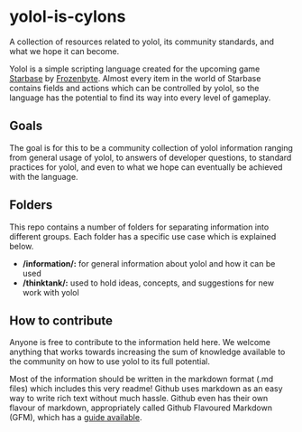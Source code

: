 # yolol-is-cylons
A collection of resources related to yolol, its community standards, and what we hope it can become.

Yolol is a simple scripting language created for the upcoming game [Starbase](https://www.starbasegame.com/) by [Frozenbyte](https://www.frozenbyte.com/). Almost every item in the world of Starbase contains fields and actions which can be controlled by yolol, so the language has the potential to find its way into every level of gameplay.

## Goals
The goal is for this to be a community collection of yolol information ranging from general usage of yolol, to answers of developer questions, to standard practices for yolol, and even to what we hope can eventually be achieved with the language.

## Folders
This repo contains a number of folders for separating information into different groups. Each folder has a specific use case which is explained below.
- **/information/:** for general information about yolol and how it can be used
- **/thinktank/:** used to hold ideas, concepts, and suggestions for new work with yolol

## How to contribute
Anyone is free to contribute to the information held here. We welcome anything that works towards increasing the sum of knowledge available to the community on how to use yolol to its full potential.

Most of the information should be written in the markdown format (.md files) which includes this very readme! Github uses markdown as an easy way to write rich text without much hassle. Github even has their own flavour of markdown, appropriately called Github Flavoured Markdown (GFM), which has a [guide available](https://guides.github.com/features/mastering-markdown/).
